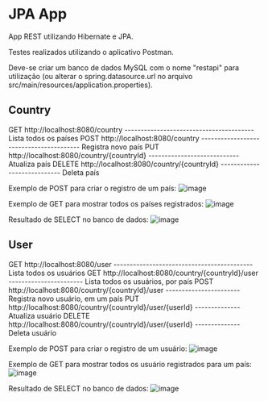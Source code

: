 # JPA App

App REST utilizando Hibernate e JPA.

Testes realizados utilizando o aplicativo Postman.

Deve-se criar um banco de dados MySQL com o nome "restapi" para utilização (ou alterar o spring.datasource.url no arquivo src/main/resources/application.properties).

## Country

GET    http://localhost:8080/country ---------------------------------------- Lista todos os países
POST   http://localhost:8080/country ---------------------------------------- Registra novo país
PUT    http://localhost:8080/country/{countryId} ---------------------------- Atualiza país
DELETE http://localhost:8080/country/{countryId} ---------------------------- Deleta país

Exemplo de POST para criar o registro de um país:
![image](https://user-images.githubusercontent.com/12296364/40627188-dc391978-6293-11e8-996a-f310f6b9fdae.jpg)

Exemplo de GET para mostrar todos os países registrados:
![image](https://user-images.githubusercontent.com/12296364/40627415-45cb984c-6295-11e8-9fe9-92433544b1ec.jpg)

Resultado de SELECT no banco de dados:
![image](https://user-images.githubusercontent.com/12296364/40627425-56977574-6295-11e8-86c8-cd7d3ac48123.jpg)

## User

GET    http://localhost:8080/user ------------------------------------------- Lista todos os usuários
GET    http://localhost:8080/country/{countryId}/user ----------------------- Lista todos os usuários, por país
POST   http://localhost:8080/country/{countryId}/user ----------------------- Registra novo usuário, em um país
PUT    http://localhost:8080/country/{countryId}/user/{userId} -------------- Atualiza usuário
DELETE http://localhost:8080/country/{countryId}/user/{userId} -------------- Deleta usuário

Exemplo de POST para criar o registro de um usuário:
![image](https://user-images.githubusercontent.com/12296364/40627431-64cd52f8-6295-11e8-9652-19086b2e0b5b.jpg)

Exemplo de GET para mostrar todos os usuário registrados para um país:
![image](https://user-images.githubusercontent.com/12296364/40627442-6f7d71e2-6295-11e8-8111-881ce41371fc.jpg)

Resultado de SELECT no banco de dados:
![image](https://user-images.githubusercontent.com/12296364/40627450-78554132-6295-11e8-96c1-eda450b787fa.jpg)